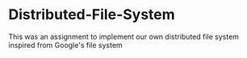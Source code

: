 # Distributed-File-System
This was an assignment to implement our own distributed file system inspired from Google's file system

